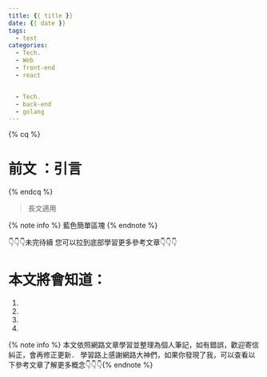 ```yaml
---
title: {{ title }}
date: {{ date }}
tags:
  - test
categories:
  - Tech.
  - Web
  - front-end
  - react


  - Tech.
  - back-end
  - golang
---
```


{% cq %} 
# 前文 ：引言
 {% endcq %}
 <blockquote class="blockquote-center">
 長文適用</blockquote>

{% note info %} 藍色簡單區塊 {% endnote %}

👇👇👇未完待續 您可以拉到底部學習更多參考文章👇👇👇


# 本文將會知道：
  1. 
  2. 
  3. 
  4. 

<!--more-->


{% note info %} 本文依照網路文章學習並整理為個人筆記，如有錯誤，歡迎寄信糾正，會再修正更新．
學習路上感謝網路大神們，如果你發現了我，可以查看以下參考文章了解更多概念👇👇👇</div>{% endnote %}